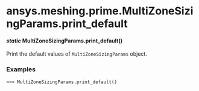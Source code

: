 <a id="ansys-meshing-prime-multizonesizingparams-print-default"></a>

# ansys.meshing.prime.MultiZoneSizingParams.print_default

<a id="ansys.meshing.prime.MultiZoneSizingParams.print_default"></a>

#### *static* MultiZoneSizingParams.print_default()

Print the default values of `MultiZoneSizingParams` object.

### Examples

```pycon
>>> MultiZoneSizingParams.print_default()
```

<!-- !! processed by numpydoc !! -->
